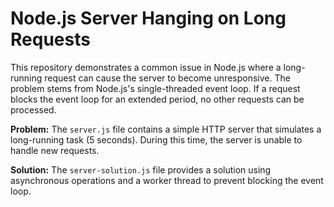 # Node.js Server Hanging on Long Requests

This repository demonstrates a common issue in Node.js where a long-running request can cause the server to become unresponsive.  The problem stems from Node.js's single-threaded event loop.  If a request blocks the event loop for an extended period, no other requests can be processed.

**Problem:** The `server.js` file contains a simple HTTP server that simulates a long-running task (5 seconds). During this time, the server is unable to handle new requests.

**Solution:** The `server-solution.js` file provides a solution using asynchronous operations and a worker thread to prevent blocking the event loop.